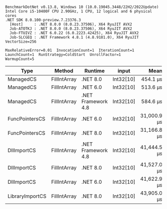 ```

BenchmarkDotNet v0.13.8, Windows 10 (10.0.19045.3448/22H2/2022Update)
Intel Core i5-10400F CPU 2.90GHz, 1 CPU, 12 logical and 6 physical cores
.NET SDK 8.0.100-preview.7.23376.3
  [Host]     : .NET 8.0.0 (8.0.23.37506), X64 RyuJIT AVX2
  Job-ATOTKJ : .NET 8.0.0 (8.0.23.37506), X64 RyuJIT AVX2
  Job-FTUIVZ : .NET 6.0.22 (6.0.2223.42425), X64 RyuJIT AVX2
  Job-SLCGEQ : .NET Framework 4.8.1 (4.8.9181.0), X64 RyuJIT VectorSize=256

MaxRelativeError=0.01  InvocationCount=1  IterationCount=1  
LaunchCount=1  RunStrategy=ColdStart  UnrollFactor=1  
WarmupCount=5  

```
| Type            | Method       | Runtime            | input     | Mean        | Error | Median      | Min         | Max         | Allocated |
|---------------- |------------- |------------------- |---------- |------------:|------:|------------:|------------:|------------:|----------:|
| ManagedCS       | FillIntArray | .NET 8.0           | Int32[10] |    454.1 μs |    NA |    454.1 μs |    454.1 μs |    454.1 μs |     400 B |
| ManagedCS       | FillIntArray | .NET 6.0           | Int32[10] |    513.6 μs |    NA |    513.6 μs |    513.6 μs |    513.6 μs |     640 B |
| ManagedCS       | FillIntArray | .NET Framework 4.8 | Int32[10] |    584.6 μs |    NA |    584.6 μs |    584.6 μs |    584.6 μs |         - |
| FuncPointersCS  | FillIntArray | .NET 6.0           | Int32[10] | 31,000.9 μs |    NA | 31,000.9 μs | 31,000.9 μs | 31,000.9 μs |     640 B |
| FuncPointersCS  | FillIntArray | .NET 8.0           | Int32[10] | 31,166.8 μs |    NA | 31,166.8 μs | 31,166.8 μs | 31,166.8 μs |     400 B |
| DllImportCS     | FillIntArray | .NET Framework 4.8 | Int32[10] | 41,444.5 μs |    NA | 41,444.5 μs | 41,444.5 μs | 41,444.5 μs |         - |
| DllImportCS     | FillIntArray | .NET 8.0           | Int32[10] | 41,527.0 μs |    NA | 41,527.0 μs | 41,527.0 μs | 41,527.0 μs |     400 B |
| DllImportCS     | FillIntArray | .NET 6.0           | Int32[10] | 41,622.9 μs |    NA | 41,622.9 μs | 41,622.9 μs | 41,622.9 μs |     640 B |
| LibraryImportCS | FillIntArray | .NET 8.0           | Int32[10] | 43,905.0 μs |    NA | 43,905.0 μs | 43,905.0 μs | 43,905.0 μs |     400 B |
